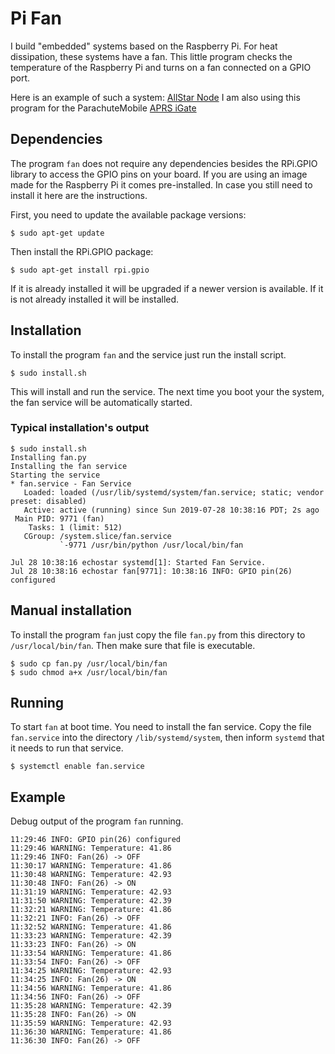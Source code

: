 # Pi Fan

I build "embedded" systems based on the Raspberry Pi. For heat
dissipation, these systems have a fan. This little program checks the
temperature of the Raspberry Pi and turns on a fan connected on a GPIO
port.

Here is an example of such a system: [AllStar Node](http://0x9900.com/mobile-allstar-node/)
I am also using this program for the ParachuteMobile [APRS iGate](http://0x9900.com/aprs-igate-for-parachute-mobile/)


## Dependencies

The program `fan` does not require any dependencies besides the
RPi.GPIO library to access the GPIO pins on your board. If you are
using an image made for the Raspberry Pi it comes pre-installed. In
case you still need to install it here are the instructions.

First, you need to update the available package versions:

```
$ sudo apt-get update
```

Then install the RPi.GPIO package:

```
$ sudo apt-get install rpi.gpio
```

If it is already installed it will be upgraded if a newer version is
available. If it is not already installed it will be installed.

## Installation

To install the program `fan` and the service just run the install
script.

```
$ sudo install.sh
```

This will install and run the service. The next time you boot your
the system, the fan service will be automatically started.

### Typical installation's output

```
$ sudo install.sh
Installing fan.py
Installing the fan service
Starting the service
* fan.service - Fan Service
   Loaded: loaded (/usr/lib/systemd/system/fan.service; static; vendor preset: disabled)
   Active: active (running) since Sun 2019-07-28 10:38:16 PDT; 2s ago
 Main PID: 9771 (fan)
    Tasks: 1 (limit: 512)
   CGroup: /system.slice/fan.service
           `-9771 /usr/bin/python /usr/local/bin/fan

Jul 28 10:38:16 echostar systemd[1]: Started Fan Service.
Jul 28 10:38:16 echostar fan[9771]: 10:38:16 INFO: GPIO pin(26) configured
```

## Manual installation

To install the program `fan` just copy the file `fan.py` from this
directory to `/usr/local/bin/fan`. Then make sure that file is
executable.

```
$ sudo cp fan.py /usr/local/bin/fan
$ sudo chmod a+x /usr/local/bin/fan
```

## Running

To start `fan` at boot time. You need to install the fan service. Copy
the file `fan.service` into the directory `/lib/systemd/system`, then
inform `systemd` that it needs to run that service.

```
$ systemctl enable fan.service

```

## Example

Debug output of the program `fan` running.
```
11:29:46 INFO: GPIO pin(26) configured
11:29:46 WARNING: Temperature: 41.86
11:29:46 INFO: Fan(26) -> OFF
11:30:17 WARNING: Temperature: 41.86
11:30:48 WARNING: Temperature: 42.93
11:30:48 INFO: Fan(26) -> ON
11:31:19 WARNING: Temperature: 42.93
11:31:50 WARNING: Temperature: 42.39
11:32:21 WARNING: Temperature: 41.86
11:32:21 INFO: Fan(26) -> OFF
11:32:52 WARNING: Temperature: 41.86
11:33:23 WARNING: Temperature: 42.39
11:33:23 INFO: Fan(26) -> ON
11:33:54 WARNING: Temperature: 41.86
11:33:54 INFO: Fan(26) -> OFF
11:34:25 WARNING: Temperature: 42.93
11:34:25 INFO: Fan(26) -> ON
11:34:56 WARNING: Temperature: 41.86
11:34:56 INFO: Fan(26) -> OFF
11:35:28 WARNING: Temperature: 42.39
11:35:28 INFO: Fan(26) -> ON
11:35:59 WARNING: Temperature: 42.93
11:36:30 WARNING: Temperature: 41.86
11:36:30 INFO: Fan(26) -> OFF
```
